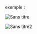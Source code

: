 exemple :

![Sans titre](https://github.com/fk-crafter/html-css-js-mouse/assets/127132293/7fef655a-eba8-49a4-823d-69122f50b0e3)

![Sans titre2](https://github.com/fk-crafter/html-css-js-mouse/assets/127132293/b1fb9302-9644-4741-b8a5-e943bb457613)
